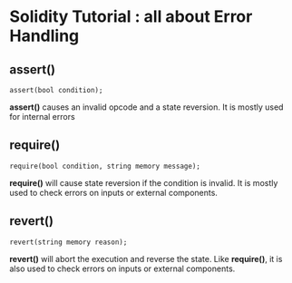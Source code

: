 
# Solidity Tutorial : all about Error Handling

  

## assert()

```
assert(bool condition);
```

**assert()** causes an invalid opcode and a state reversion. It is mostly used for internal errors

  

## require()

```
require(bool condition, string memory message);
```

**require()** will cause state reversion if the condition is invalid. It is mostly used to check errors on inputs or external components.

  

## revert()

```
revert(string memory reason);
```

**revert()** will abort the execution and reverse the state. Like **require()**, it is also used to check errors on inputs or external components.